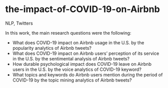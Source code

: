 # the-impact-of-COVID-19-on-Airbnb
NLP, Twitters

In this work, the main research questions were the following:
-	What does COVID-19 impact on Airbnb usage in the U.S. by the popularity analytics of Airbnb tweets?
-	What does COVID-19 impact on Airbnb users’ perception of its service in the U.S. by the sentimental analysis of Airbnb tweets?
-	How durable psychological impact does COVID-19 leave on Airbnb users in the U.S. by the voice analytics of COVID-19 keyword? 
-	What topics and keywords do Airbnb users mention during the period of COVID-19 by the topic mining analytics of Airbnb tweets?  



